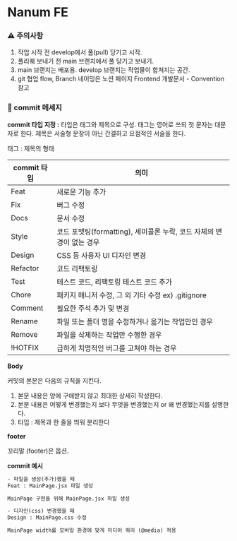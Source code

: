 # Nanum FE

### ⚠️ 주의사항
1. 작업 시작 전 develop에서 풀(pull) 당기고 시작.
2. 풀리퀘 보내기 전 main 브랜치에서 풀 당기고 보내기.
3. main 브랜치는 배포용. develop 브랜치는 작업물이 합쳐지는 공간.
4. git 협업 flow, Branch 네이밍은 노션 페이지 Frontend 개발문서 - Convention 참고


### 💬 commit 메세지

**commit 타입 지정 :** 타입은 태그와 제목으로 구성. 태그는 영어로 쓰되 첫 문자는 대문자로 한다. 제목은 서술형 문장이 아닌 간결하고 요점적인 서술을 한다.

태그 : 제목의 형태

| commit 타입 | 의미 |
| --- | --- |
| Feat | 새로운 기능 추가 |
| Fix | 버그 수정 |
| Docs | 문서 수정 |
| Style | 코드 포맷팅(formatting), 세미콜론 누락, 코드 자체의 변경이 없는 경우 |
| Design | CSS 등 사용자 UI 디자인 변경 |
| Refactor | 코드 리팩토링 |
| Test | 테스트 코드, 리팩토링 테스트 코드 추가 |
| Chore | 패키지 매니저 수정, 그 외 기타 수정 ex) .gitignore |
| Comment | 필요한 주석 추가 및 변경 |
| Rename | 파일 또는 폴더 명을 수정하거나 옮기는 작업만인 경우 |
| Remove | 파일을 삭제하는 작업만 수행한 경우 |
| !HOTFIX | 급하게 치명적인 버그를 고쳐야 하는 경우 |

**Body**

커밋의 본문은 다음의 규칙을 지킨다.
1. 본문 내용은 양에 구애받지 않고 최대한 상세히 작성한다.
2. 본문 내용은 어떻게 변경했는지 보다 무엇을 변경했는지 or 왜 변경했는지를 설명한다.
3. 타입 : 제목과 한 줄을 띄워 분리한다

**footer**

꼬리말 (footer)은 옵션.

**commit 예시**
```xml
- 파일을 생성(추가)했을 때
Feat : MainPage.jsx 파일 생성

MainPage 구현을 위해 MainPage.jsx 파일 생성

- 디자인(css) 변경했을 때
Design : MainPage.css 수정

MainPage width를 모바일 환경에 맞게 미디어 쿼리 (@media) 적용
```
